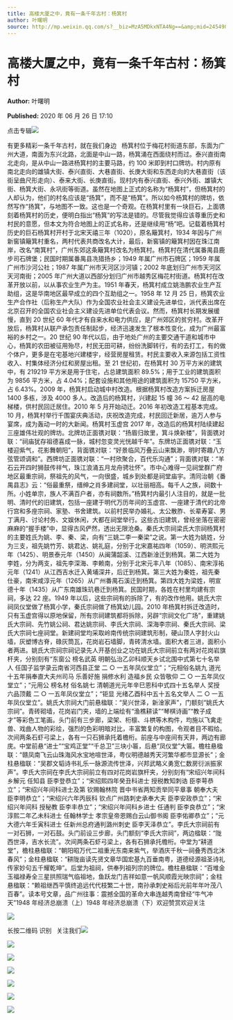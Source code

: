 ```yaml
---
title: 高楼大厦之中，竟有一条千年古村：杨箕村
author: 叶曙明
source: http://mp.weixin.qq.com/s?__biz=MzA5MDkxNTA4Ng==&amp;mid=2454909492&amp;idx=1&amp;sn=821686b1db132274aa54d32234e6c5c3&amp;chksm=87a23a55b0d5b34357ee88b386102386f65146e33dfdbef245763849cba14bfe3dbce0ee3a83#rd
---
```


# 高楼大厦之中，竟有一条千年古村：杨箕村

**Author:** 叶曙明

**Published:** 2020 年 06 月 26 日 17:10

点击专辑![](https://mmbiz.qpic.cn/mmbiz_gif/Ljib4So7yuWiaZicicVdVyXPlCQ4ay6sjDoSnONTZS6hpXzVt3gZhHvjlIFeu7wz3eWMibuNHFia7rMwGs8xYY5oIMIw/640?wx_fmt=gif)

有更多精彩一条千年古村，就在我们身边   杨箕村位于梅花村街道东部，东面为广州大道，南面为东兴北路，北面是中山一路，杨箕涌在西面绕村而过。泰兴直街南北走向，是从中山一路进杨箕村的主要马路，约 100 米即到村口牌坊。村内原有南北走向的雄镇大街、泰兴直街、大巷直街、长庚大街和东西走向的大巷直街（该街呈曲尺形走向）、泰来大街、长庚直街。现村内有泰兴直街、泰兴外街、雄镇大街、杨箕大街、永巩街等街道。虽然在地图上正式的名称为“杨箕村”，但杨箕村的人却认为，他们的村名应该是“扬箕”，而不是“杨箕”。所以如今杨箕村的牌坊，依然写作“扬箕”，与地图不一致。这也是一个奇观。在杨箕村里有一块巨石，上面镌刻着杨箕村的历史，便明白指出“杨箕”的写法是错的。尽管我觉得应该尊重历史和村民的意愿，但本文为符合地图上的正式名称，还是继续用“杨”吧。记载着杨箕村历史的巨石杨箕村开村于北宋天禧三年（1020），原名簸箕村，1934 年因与广州新窖镇簸箕村重名，两村代表共商改名大计，最后，新窖镇的簸箕村因在珠江南岸，改名“南箕村”，广州东郊这条簸箕村改名为杨箕村。杨箕村在清代属番禺县鹿步司石牌堡；民国时期属番禺县冼猎扬乡；1949 年属广州市石牌区；1959 年属广州市沙河公社；1987 年属广州市天河区沙河镇；2002 年底划归广州市天河区天河南街；2005 年广州大道以西部分划归广州市越秀区梅花村街道。杨箕村在改革开放以前，以从事农业生产为主。1951 年春天，杨箕村成立姚浩鹏农业生产互助组，这是华南地区最早成立的四个互助组之一。1958 年 12 月 25 日，杨箕农业生产合作社（后称生产大队）作为全国农业社会主义建设先进单位，派代表出席在北京召开的全国农业社会主义建设先进单位代表会议。然而，杨箕村长期发展缓慢，直到 20 世纪 60 年代才有自来水和电力供应，是广州郊区的贫穷村。改革开放后，杨箕村从联产承包责任制起步，经济迅速发生了根本性变化，成为广州最富裕的乡村之一。20 世纪 90 年代以后，由于地处广州的主要交通干道和城市中心，杨箕的农田被征用殆尽，村民无田可耕，纷纷洗脚转行，有的去打工，有的做个体户，更多是在宅基地兴建楼宇，经营房屋租赁。村民主要收入来源包括工资性收入、村集体经济分红和房屋出租。至 21 世纪初，在杨箕村 30 万平方米的建筑中，有 219219 平方米是用于住宅，占总建筑面积 89.5%；用于工业的建筑面积为 9856 平方米，占 4.04%；配套设施和其他用途的建筑面积为 15750 平方米，占 6.43%。2009 年，杨箕村启动城中村改造。根据杨箕村改造方案拆迁房屋 1400 多栋，涉及 4000 多人。改造后的杨箕村，兴建起 15 幢 36 ～ 42 层高的电梯楼，供村民回迁居住。2010 年 5 月开始动迁。2016 年初改造工程基本完成。10 月，杨箕村举行千围宴庆典活动，庆祝改造完成，村民回迁新居，逾万人参与宴席，成为轰动一时的大新闻。杨箕村玉虚宫 2017 年，改造后的杨箕村陆续建起三座雄伟壮观的牌坊。北牌坊正面镌对联：“扬眉归故里，箕斗焕新楼”，背面镌对联：“祠庙犹存祖德喜成一脉，城村忽变灵光恍越千年”。东牌坊正面镌对联：“玉楼迎紫气，花影舞朝阳”，背面镌对联：“好景临风万叠云山来飘渺，明时寄趣八方弦管颂调和”。西牌坊正面镌对联：“一村欣聚合，百代乐沟通”；背面镌对联：“羊石云开四时狮鼓传祥气，珠江浪涌五月龙舟骋壮怀”。市中心难得一见祠堂群广府地区最重宗祠，祭祖先的风气，一向很盛，城乡到处都是祠堂庙宇。清同治朝《番禺县志》云：“俗最重祭，缙绅之肖多建祠堂，以壮丽相高。每千人之族，祠数十所。小姓单宗，族人不满百户者，亦有祠数所。”杨箕村内最引人注目的，就是一批明、清时代的旧建筑，包括一座建于明代万历年间的玉虚宫、一座建于清代的北帝行宫和多座宗祠、家塾、书舍建筑。以前村民举办婚礼、太公散胙、长辈寿宴、男丁满月、讨论村务、文娱休闲，大都在祠堂举行。这些古旧建筑，曾经坐落在密密麻麻的“握手楼”中，显得古风俨然，透出无限沧桑。秦氏大宗祠梁氏大宗祠杨箕村的主要姓氏为姚、李、秦、梁，向有“三姚二李一秦梁”之说。第一大姓为姚姓，分为三支，祖先姚竹芳、姚君达、姚礼庭，分别于北宋嘉祐四年（1059）、明洪熙元年（1425）、明景泰元年（1450）从闽蒲韶溪、江西新淦迁到杨箕。第二大姓为李姓，分为两支，祖先李深海、李赖南，分别于北宋元丰八年（1085）、南宋淳祐元年（1241）从江西吉水迁入黄埔深井，后迁到杨箕。第三大姓为秦姓，祖先秦仕豪，南宋咸淳元年（1265）从广州番禺石溪迁到杨箕。第四大姓为梁姓，明宣德十年（1435）从广东南雄珠玑巷迁到杨箕。民国时期，各姓在村里均建有宗祠，多达 22 座。1949 年以后，这些宗祠有的拆除了，有的改作他用。姚氏大宗祠凤仪堂做了杨箕小学，秦氏宗祠做了杨箕幼儿园。2010 年杨箕村拆迁改造时，只有玉虚宫得以原地保留，所有宗祠建筑都将拆除，另辟“宗祠文化广场”，重建姚氏大宗祠、先竹姚公祠、君达姚宗祠、李氏大宗祠、深海李宗祠、秦氏大宗祠、梁氏大宗祠七座祠堂。新建祠堂均采取岭南传统宗祠建筑形制，硬山顶人字封火山墙，灰塑博古脊，碌灰筒瓦，花岗岩石墙脚，青砖清水墙。面积大者三进，面积小者两进。姚氏大宗祠宗祠记录先人开基创业之功在姚氏大宗祠前立有两对花岗岩旗杆夹，分别刻有“东窗公 榜名武英 明朝弘治乙卯科顺天乡试北围中式第七十名举人 任国子监学录云南省河西县正堂 二 ○ 一五年凤仪堂立”；“元相俗名姚九 道光十五年捐奉直大夫州司马 乐善好施 捐修水利 造福乡民 众皆敬仰 二 ○ 一五年凤仪堂立”；“元用公 榜名材 俗名姚七 清朝道光元年辛巳恩科中式四十五名举人 奖授六品顶戴 二 ○ 一五年凤仪堂立”；“钜显 光绪乙酉科中五十五名文举人 二 ○ 一五年凤仪堂立”。姚氏大宗祠大门前悬楹联：“吴兴世泽，新淦家声”，门额刻“姚氏大宗祠”。青砖砌墙，花岗岩门夹，墙的上端绘有“渔樵耕读”“琴棋诗画”“教子成才”等彩色工笔画。头门前有三步廊，梁架、桁檩、斗栱等木构件，均施以飞禽走兽、戏曲人物的彩绘，强烈的色彩明暗对比，丰富繁复的构图，令观者目不暇给。次间两条石虾弓梁上，各有一只石狮承托着檐桁。前座与中座间有天井，两边有廊庑。中堂前悬“进士”“宝鸡正堂”“千总卫”三块小匾，后悬“凤仪堂”大匾。檐柱悬楹联：“赣凤南飞云山珠海风水宝地喧世泽，粤仪明德越秀天河繁华都市显源长”；金柱悬楹联：“吴郡文韬诗书礼乐一脉源流传世泽，兴邦武略义勇宽仁数房衍派振家声”。李氏大宗祠在李氏大宗祠前立有四对花岗岩旗杆夹，分别刻有“宋绍兴年间科乡解元 任知县 臣李登恭立”；“宋绍熙四年癸丑科进士 授税教知刺诰 臣李萼恭立”；“宋绍兴年间科进士及第 钦赐翰林院 晋中书省两知贡举同平章事 朝奉大夫 臣李明恭立”；“宋绍兴六年丙辰科 钦点广州路刺史承奉大夫 臣李安政恭立”；“宋绍兴年间科 授秘教 臣李丰恭立”；“宋绍兴年间科乡进士 任通判 臣李良恭立”；“宋淳熙二年乙未科进士 任翰林学士 孝宗皇帝恩赐白云山御书阁 臣李佑卿恭立”；“元大德六年壬寅科进士 任新州总府通判潞州刺史 臣李天泽恭立”。李氏大宗祠前有一对石狮，一对石鼓。头门前设三步廊，头门额刻“李氏大宗祠”，两边楹联：“陇西世泽，吉水长流”。次间两条石虾弓梁上，各有石狮承托檐桁。中堂为“耕道堂”，檐柱悬楹联：“朝阳昭万代二祖重光东南来紫气，举酒庆千秋一祠叠秀西北沐春风”；金柱悬楹联：“耕陇亩读先贤文章华国宏基九百垂南粤，道德经源祖圣诗礼传家妙句五千耀乾坤”。后堂为祖祠，供奉列祖列宗的牌位。檐柱悬楹联：“百堆金玉福禄寿全三星拱照瑞气临祖地，鱼跃龙门吉祥如意一帆风顺霞光映宗祠”；金柱悬楹联：“赖祖继西平慎终追远代代枝繁二十世，南孙承刺史裕后光前年年叶茂八百春”。读本号文章，品广州往事：震撼全国的革命大串连越秀南曾经“牛气冲天”1948 年经济总崩溃（上）1948 年经济总崩溃（下）欢迎赞赏欢迎关注

![](https://mmbiz.qpic.cn/mmbiz_jpg/PJWG74pLsMYL9xqtQiczAEZGqTibCKjB60mj6qtkRjXPqbIFMibJdJ0ldsjZZj9fmgayElPencdIzA7VDI4N86HLw/640?wx_fmt=jpeg)

长按二维码 识别   关注我们![](https://mmbiz.qpic.cn/mmbiz_jpg/PJWG74pLsMYL9xqtQiczAEZGqTibCKjB60g1AqPKfDcbLkbqTrPVONApdYz6JmUdPC4NDBpmfNl39iaVM3Y6HPibJA/640?wx_fmt=jpeg)

![](https://mmbiz.qpic.cn/mmbiz_jpg/PJWG74pLsMaQLulF3hDxTvmkbqdjmaB41cPEe5LeAemaiazGHVR0AibunfibcibOEZbOOQVL7ich0FZYZHD9yYVgKnA/640?wx_fmt=jpeg)

![](https://mmbiz.qpic.cn/mmbiz_jpg/PJWG74pLsMYL9xqtQiczAEZGqTibCKjB60l4hpibFxyWmKF0jM5xgvTze2mibbQ1Ss8grg404rwO9SvcF178X188tg/640?wx_fmt=jpeg)

![](https://mmbiz.qpic.cn/mmbiz_jpg/PJWG74pLsMYL9xqtQiczAEZGqTibCKjB60n4mCA36icib8q1J5YKj808qwbt4GG9hNC9Yy7v66rfqmlHRwceLORibWA/640?wx_fmt=jpeg)

![](https://mmbiz.qpic.cn/mmbiz_jpg/PJWG74pLsMYL9xqtQiczAEZGqTibCKjB60X6WxJj1yHUpMGUywic4rtaa0a0Tpp4biahbbgzaEibqjVGMX5pqt0mYJw/640?wx_fmt=jpeg)

![](https://mmbiz.qpic.cn/mmbiz_jpg/PJWG74pLsMYL9xqtQiczAEZGqTibCKjB60IicUdrOdTG7sE1UQjJrIzMECEySSxyc6pkekxXhqdhD3jl7dH6SqLdA/640?wx_fmt=jpeg)

![](https://mmbiz.qpic.cn/mmbiz_jpg/PJWG74pLsMaQLulF3hDxTvmkbqdjmaB4hcxJYaVibRSo4XlxEDk6VdSpAibJ7YfvVwb45e0UXH1q3OIHmqibjicIgA/640?wx_fmt=jpeg)

